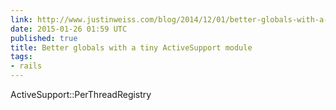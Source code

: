 ```yaml
---
link: http://www.justinweiss.com/blog/2014/12/01/better-globals-with-a-tiny-activesupport-module/
date: 2015-01-26 01:59 UTC
published: true
title: Better globals with a tiny ActiveSupport module
tags:
- rails
---
```


ActiveSupport::PerThreadRegistry
